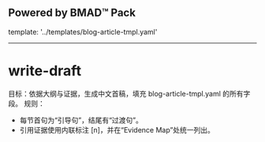 ## Powered by BMAD™ Pack

template: '../templates/blog-article-tmpl.yaml'

---

# write-draft

目标：依据大纲与证据，生成中文首稿，填充 blog-article-tmpl.yaml 的所有字段。
规则：
- 每节首句为“引导句”，结尾有“过渡句”。
- 引用证据使用内联标注 [n]，并在“Evidence Map”处统一列出。
